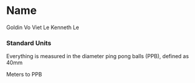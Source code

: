 # Name

Goldin Vo
Viet Le
Kenneth Le

### Standard Units

Everything is measured in the diameter ping pong balls (PPB), defined as 40mm

Meters to PPB
